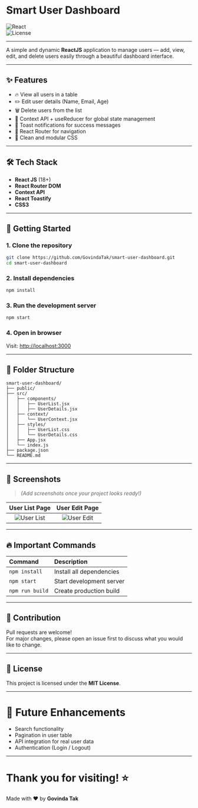 # Smart User Dashboard

![React](https://img.shields.io/badge/React-18.2.0-blue)  
![License](https://img.shields.io/badge/License-MIT-green)

---

A simple and dynamic **ReactJS** application to manage users — add, view, edit, and delete users easily through a beautiful dashboard interface.

---

## ✨ Features

- 🔥 View all users in a table
- ✏️ Edit user details (Name, Email, Age)
- 🗑️ Delete users from the list
- 🚀 Context API + useReducer for global state management
- 🔔 Toast notifications for success messages
- 📍 React Router for navigation
- 🎨 Clean and modular CSS

---

## 🛠 Tech Stack

- **React JS** (18+)
- **React Router DOM**
- **Context API**
- **React Toastify**
- **CSS3**

---

## 🚀 Getting Started

### 1. Clone the repository

```bash
git clone https://github.com/GovindaTak/smart-user-dashboard.git
cd smart-user-dashboard
```

### 2. Install dependencies

```bash
npm install
```

### 3. Run the development server

```bash
npm start
```

### 4. Open in browser

Visit: [http://localhost:3000](http://localhost:3000)

---

## 🧩 Folder Structure

```
smart-user-dashboard/
├── public/
├── src/
│   ├── components/
│   │   ├── UserList.jsx
│   │   ├── UserDetails.jsx
│   ├── context/
│   │   └── UserContext.jsx
│   ├── styles/
│   │   ├── UserList.css
│   │   └── UserDetails.css
│   ├── App.jsx
│   └── index.js
├── package.json
└── README.md
```

---

## 📸 Screenshots

> _(Add screenshots once your project looks ready!)_

| User List Page  | User Edit Page  |
| :-------------: | :-------------: |
| ![User List](#) | ![User Edit](#) |

---

## 🔥 Important Commands

| Command         | Description              |
| :-------------- | :----------------------- |
| `npm install`   | Install all dependencies |
| `npm start`     | Start development server |
| `npm run build` | Create production build  |

---

## 🤝 Contribution

Pull requests are welcome!  
For major changes, please open an issue first to discuss what you would like to change.

---

## 📜 License

This project is licensed under the **MIT License**.

---

# 🎯 Future Enhancements

- Search functionality
- Pagination in user table
- API integration for real user data
- Authentication (Login / Logout)

---

# Thank you for visiting! ⭐

Made with ❤️ by **Govinda Tak**
